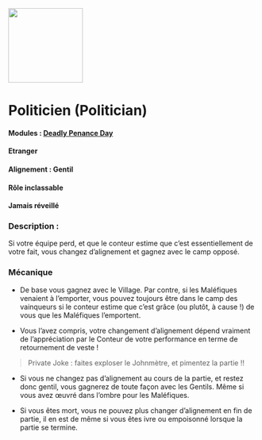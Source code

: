 <img src="https://github.com/brain-academy/wiki/blob/master/public/img/blood-on-the-clocktower/roles/politician.png?raw=true" height="150"> 

# Politicien (Politician)

#### Modules : [Deadly Penance Day](https://brain-academy.github.io/wiki/blood-on-the-clocktower/modules/deadly-penance-day)
#### Etranger
#### Alignement : Gentil 
#### Rôle inclassable
#### Jamais réveillé

### Description :
Si votre équipe perd, et que le conteur estime que c’est essentiellement de votre fait, vous changez d’alignement et gagnez avec le camp opposé.


### Mécanique

- De base vous gagnez avec le Village. Par contre, si les Maléfiques venaient à l’emporter, vous pouvez toujours être dans le camp des vainqueurs si le conteur estime que c’est grâce (ou plutôt, à cause !) de vous que les Maléfiques l’emportent.

- Vous l’avez compris, votre changement d’alignement dépend vraiment de l’appréciation par le Conteur de votre performance en terme de retournement de veste !
> Private Joke : faites exploser le Johnmètre, et pimentez la partie !!

- Si vous ne changez pas d’alignement au cours de la partie, et restez donc gentil, vous gagnerez de toute façon avec les Gentils. Même si vous avez œuvré dans l’ombre pour les Maléfiques.

- Si vous êtes mort, vous ne pouvez plus changer d’alignement en fin de partie, il en est de même si vous êtes ivre ou empoisonné lorsque la partie se termine.

